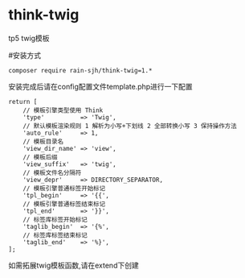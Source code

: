 # think-twig
tp5 twig模板

#安装方式
```
composer require rain-sjh/think-twig=1.*
```

安装完成后请在config配置文件template.php进行一下配置
    
    return [
        // 模板引擎类型使用 Think
        'type'          => 'Twig',
        // 默认模板渲染规则 1 解析为小写+下划线 2 全部转换小写 3 保持操作方法
        'auto_rule'     => 1,
        // 模板目录名
        'view_dir_name' => 'view',
        // 模板后缀
        'view_suffix'   => 'twig',
        // 模板文件名分隔符
        'view_depr'     => DIRECTORY_SEPARATOR,
        // 模板引擎普通标签开始标记
        'tpl_begin'     => '{{',
        // 模板引擎普通标签结束标记
        'tpl_end'       => '}}',
        // 标签库标签开始标记
        'taglib_begin'  => '{%',
        // 标签库标签结束标记
        'taglib_end'    => '%}',
    ];

如需拓展twig模板函数,请在extend下创建